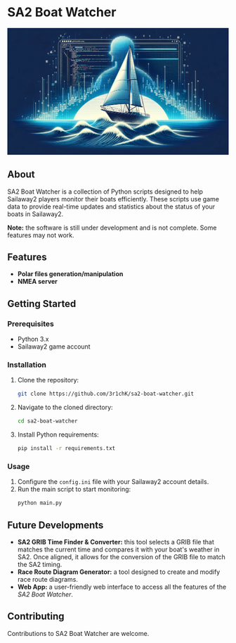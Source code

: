 # SA2 Boat Watcher

![alt text](doc/sa2-watcher-cover.png)

## About

SA2 Boat Watcher is a collection of Python scripts designed to help Sailaway2 players monitor their boats efficiently. These scripts use game data to provide real-time updates and statistics about the status of your boats in Sailaway2.

**Note:** the software is still under development and is not complete. Some features may not work. 

## Features

- **Polar files generation/manipulation**
- **NMEA server**

## Getting Started
### Prerequisites

- Python 3.x
- Sailaway2 game account

### Installation

1. Clone the repository:
    ```bash 
    git clone https://github.com/3r1chK/sa2-boat-watcher.git
    ```
1. Navigate to the cloned directory:
    ```bash 
    cd sa2-boat-watcher
    ```
1. Install Python requirements:
    ```bash 
    pip install -r requirements.txt
    ```

### Usage

1. Configure the `config.ini` file with your Sailaway2 account details.
1. Run the main script to start monitoring:
    ```bash 
    python main.py
    ```

## Future Developments

* **SA2 GRIB Time Finder & Converter:** this tool selects a GRIB file that matches the current time and compares it with your boat's weather in SA2. Once aligned, it allows for the conversion of the GRIB file to match the SA2 timing.
* **Race Route Diagram Generator:** a tool designed to create and modify race route diagrams.
* **Web App:** a user-friendly web interface to access all the features of the _SA2 Boat Watcher_.


## Contributing

Contributions to SA2 Boat Watcher are welcome.
